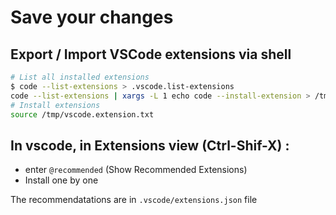 # Save your changes

## Export / Import VSCode extensions via shell

```bash
# List all installed extensions
$ code --list-extensions > .vscode.list-extensions
code --list-extensions | xargs -L 1 echo code --install-extension > /tmp/vscode.extension.txt
# Install extensions
source /tmp/vscode.extension.txt
```

## In vscode, in Extensions view (Ctrl-Shif-X) :

- enter `@recommended` (Show Recommended Extensions)
- Install one by one

The recommendatations are in `.vscode/extensions.json` file
